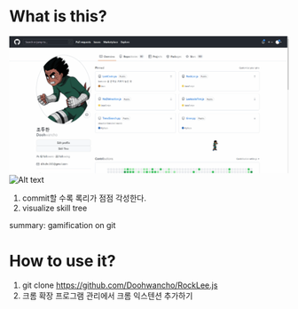 
# What is this?

![Alt text](./document/readme-picture1.gif?raw=true "sample_image1")
![Alt text](./documnet/readme-picture2.png?raw=true "sample_image2")

1. commit할 수록 록리가 점점 각성한다.
2. visualize skill tree

summary: gamification on git 



# How to use it?

1. git clone https://github.com/Doohwancho/RockLee.js
2. 크롬 확장 프로그램 관리에서 크롬 익스텐션 추가하기



